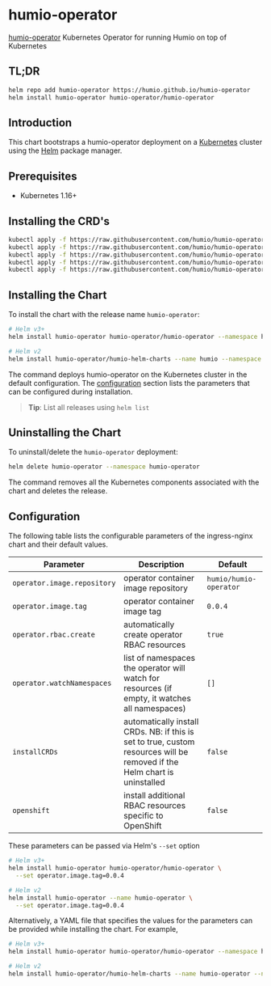 # humio-operator

[humio-operator](https://github.com/humio/humio-operator) Kubernetes Operator for running Humio on top of Kubernetes

## TL;DR

```bash
helm repo add humio-operator https://humio.github.io/humio-operator
helm install humio-operator humio-operator/humio-operator
```

## Introduction

This chart bootstraps a humio-operator deployment on a [Kubernetes](http://kubernetes.io) cluster using the [Helm](https://helm.sh) package manager.

## Prerequisites

- Kubernetes 1.16+

## Installing the CRD's

```bash
kubectl apply -f https://raw.githubusercontent.com/humio/humio-operator/master/deploy/crds/core.humio.com_humioclusters_crd.yaml
kubectl apply -f https://raw.githubusercontent.com/humio/humio-operator/master/deploy/crds/core.humio.com_humioexternalclusters_crd.yaml
kubectl apply -f https://raw.githubusercontent.com/humio/humio-operator/master/deploy/crds/core.humio.com_humioingesttokens_crd.yaml
kubectl apply -f https://raw.githubusercontent.com/humio/humio-operator/master/deploy/crds/core.humio.com_humioparsers_crd.yaml
kubectl apply -f https://raw.githubusercontent.com/humio/humio-operator/master/deploy/crds/core.humio.com_humiorepositories_crd.yaml
```

## Installing the Chart

To install the chart with the release name `humio-operator`:

```bash
# Helm v3+
helm install humio-operator humio-operator/humio-operator --namespace humio-operator -f values.yaml

# Helm v2
helm install humio-operator/humio-helm-charts --name humio --namespace humio-operator -f values.yaml
```

The command deploys humio-operator on the Kubernetes cluster in the default configuration. The [configuration](#configuration) section lists the parameters that can be configured during installation.

> **Tip**: List all releases using `helm list`

## Uninstalling the Chart

To uninstall/delete the `humio-operator` deployment:

```bash
helm delete humio-operator --namespace humio-operator
```

The command removes all the Kubernetes components associated with the chart and deletes the release.

## Configuration

The following table lists the configurable parameters of the ingress-nginx chart and their default values.

Parameter | Description | Default
--- | --- | ---
`operator.image.repository` | operator container image repository | `humio/humio-operator`
`operator.image.tag` | operator container image tag | `0.0.4`
`operator.rbac.create` | automatically create operator RBAC resources | `true`
`operator.watchNamespaces` | list of namespaces the operator will watch for resources (if empty, it watches all namespaces) | `[]`
`installCRDs` | automatically install CRDs. NB: if this is set to true, custom resources will be removed if the Helm chart is uninstalled | `false`
`openshift` | install additional RBAC resources specific to OpenShift | `false`

These parameters can be passed via Helm's `--set` option

```bash
# Helm v3+
helm install humio-operator humio-operator/humio-operator \
  --set operator.image.tag=0.0.4

# Helm v2
helm install humio-operator --name humio-operator \
  --set operator.image.tag=0.0.4
```

Alternatively, a YAML file that specifies the values for the parameters can be provided while installing the chart. For example,

```bash
# Helm v3+
helm install humio-operator humio-operator/humio-operator --namespace humio-operator -f values.yaml

# Helm v2
helm install humio-operator/humio-helm-charts --name humio-operator --namespace humio-operator -f values.yaml
```
